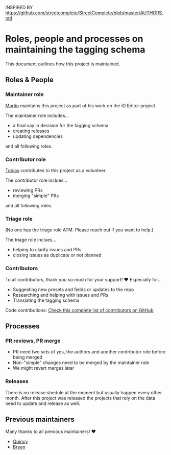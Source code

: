 
INSPIRED BY https://github.com/streetcomplete/StreetComplete/blob/master/AUTHORS.md


# Roles, people and processes on maintaining the tagging schema

This document outlines how this project is maintained.

## Roles & People

### Maintainer role

[Martin](https://github.com/tyrasd) maintains this project as part of his work on the iD Editor project.

The maintainer role includes…
- a final say in decision for the tagging schema
- creating releases
- updating dependencies

and all following roles.

### Contributor role

[Tobias](https://github.com/tordans) contributes to this project as a volunteer.

The contributor role inclues…
- reviewing PRs
- merging "simple" PRs

and all following roles.

### Triage role

(No one has the triage role ATM. Please reach out if you want to help.)

The triage role inclues…
- helping to clarify issues and PRs
- closing issues as duplicate or not planned

### Contributors

To all contributors, thank you so much for your support! ❤
Especially for…
- Suggesting new presets and fields or updates to the repo
- Researching and helping with issues and PRs
- Translating the tagging schema

Code contributions: [Check this complete list of contributors on GitHub](https://github.com/openstreetmap/id-tagging-schema/graphs/contributors)

## Processes

### PR reviews, PR merge

- PR need two sets of yes, the authors and another contributor role before being merged
- Non-"simple" changes need to be merged by the maintainer role
- We might revert merges later

### Releases

There is no release shedule at the moment but usually happen every other month.
After this project was released the projects that rely on the data need to update and release as well.

## Previous maintainers

Many thanks to all previous maintainers! ❤

- [Quincy](https://github.com/quincylvania)
- [Bryan](https://github.com/bhousel)
